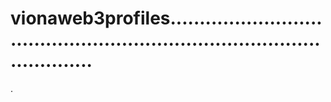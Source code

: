 # vionaweb3profiles.............................................................................................
.
